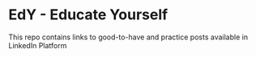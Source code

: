 # EdY - Educate Yourself
This repo contains links to good-to-have and practice posts available in LinkedIn Platform

